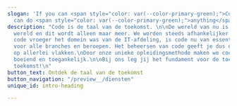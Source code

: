 ```yaml
---
slogan: 'If you can <span style="color: var(--color-primary-green);">Code</span> you
  can do <span style="color: var(--color-primary-green);">anything</span>.'
description: "Code is de taal van de toekomst. \n\nDe wereld van nu is een digitale
  wereld en dit wordt alleen maar meer. We worden steeds afhankelijker van code.\nWaar
  code vroeger het domein was van de IT-afdeling, is code nu van essentieel belang
  voor alle branches en beroepen. Het beheersen van code geeft je dus een voorsprong
  op allerlei vlakken.\nDoor onze unieke opleidingsmethode maken we coderen voor iedereen
  boeiend en toegankelijk.\n\nBij ons leg jij het fundament voor de toekomst. En jouw
  toekomst!\n"
button_text: Ontdek de taal van de toekomst
button_navigation: "/preview__/diensten"
unique_id: intro-heading

---
```

